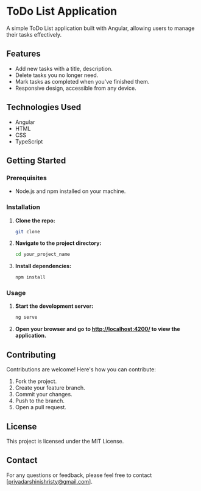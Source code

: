 # ToDo List Application

A simple ToDo List application built with Angular, allowing users to manage their tasks effectively.

## Features

- Add new tasks with a title, description.
- Delete tasks you no longer need.
- Mark tasks as completed when you've finished them.
- Responsive design, accessible from any device.

## Technologies Used

- Angular
- HTML
- CSS
- TypeScript

## Getting Started

### Prerequisites

- Node.js and npm installed on your machine.

### Installation

1. **Clone the repo:**
   ```sh
   git clone
   ```
2. **Navigate to the project directory:**

   ```sh
   cd your_project_name
   ```

3. **Install dependencies:**
   ```sh
   npm install
   ```

### Usage

1. **Start the development server:**

   ```sh
   ng serve
   ```

2. **Open your browser and go to [http://localhost:4200/](http://localhost:4200/) to view the application.**

## Contributing

Contributions are welcome! Here's how you can contribute:

1. Fork the project.
2. Create your feature branch.
3. Commit your changes.
4. Push to the branch.
5. Open a pull request.

## License

This project is licensed under the MIT License.

## Contact

For any questions or feedback, please feel free to contact [priyadarshinishristy@gmail.com].
